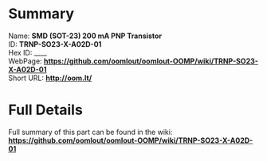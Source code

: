 
Summary
=================
  
Name: __SMD (SOT-23) 200 mA PNP Transistor__    
ID: __TRNP-SO23-X-A02D-01__   
Hex ID: ____   
WebPage: __https://github.com/oomlout/oomlout-OOMP/wiki/TRNP-SO23-X-A02D-01__   
Short URL: __http://oom.lt/__   

Full Details
==========================
Full summary of this part can be found in the wiki:   
__https://github.com/oomlout/oomlout-OOMP/wiki/TRNP-SO23-X-A02D-01__    

